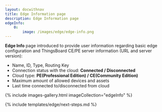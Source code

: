```yaml
---
layout: docwithnav
title: Edge Information page
description: Edge Information page
edgeInfo:
    0:
        image: /images/edge/edge-info.png
---
```


**Edge Info** page introduced to provide user information regarding basic edge configuration and ThingsBoard CE/PE server information (URL and server version): 
* Name, ID, Type, Routing Key
* Connection status with the cloud: **Connected / Disconnected**
* Cloud type: **PE(Professional Edition) / CE(Community Edition)**
* Maximum amount of allowed devices and assets
* Last time connected to/disconnected from cloud

{% include images-gallery.html imageCollection="edgeInfo" %}

{% include templates/edge/next-steps.md %}